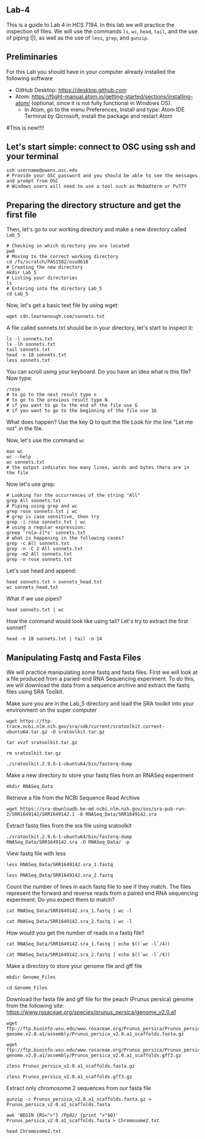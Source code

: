 ## Lab-4
This is a guide to Lab 4 in HCS 7194. In this lab we will practice the inspection of files. We will use the commands ```ls```, ```wc```, ```head```, ```tail```, and the use of piping (|), as well as the use of ```less```, ```grep```, and ```gunzip```.

## Preliminaries
For this Lab you should have in your computer already installed the following software
* GitHub Desktop: https://desktop.github.com
* Atom: https://flight-manual.atom.io/getting-started/sections/installing-atom/ (optional, since it is not fully functional in Windows OS).
  * In Atom, go to the menu Preferences, Install and type: Atom IDE Terminal by Qicrosoft, install the package and restart Atom

#This is new!!!!

## Let's start simple: connect to OSC using ssh and your terminal
```
ssh username@owens.osc.edu
# Provide your OSC password and you should be able to see the messages and prompt from OSC
# Windows users will need to use a tool such as MobaXterm or PuTTY
```
## Preparing the directory structure and get the first file
Then, let's go to our working directory and make a new directory called ```Lab_5```
```
# Checking in which directory you are located
pwd
# Moving to the correct working directory
cd /fs/scratch/PAS1582/osu8618
# Creating the new directory
mkdir Lab_5
# Listing your directories
ls
# Entering into the directory Lab_5
cd Lab_5
```
Now, let's get a basic text file by using wget:
```
wget cdn.learnenough.com/sonnets.txt
```
A file called sonnets.txt should be in your directory, let's start to inspect it:
```
ls -l sonnets.txt
ls -lh sonnets.txt
tail sonnets.txt
head -n 18 sonnets.txt
less sonnets.txt
```
You can scroll using your keyboard. Do you have an idea what is this file?
Now type:
```
/rose
# to go to the next result type n
# to go to the previous result type N
# if you want to go to the end of the file use G
# if you want to go to the beginning of the file use 1G
```
What does happen? Use the key Q to quit the file
Look for the line "Let me not" in the file.

Now, let's use the command ```wc```
```
man wc
wc --help
wc sonnets.txt
# the output indicates how many lines, words and bytes thera are in the file
```

Now let's use grep:
```
# Looking for the occurrences of the string "All"
grep All sonnets.txt
# Piping using grep and wc
grep rose sonnets.txt | wc
# grep is case sensitive, then try
grep -i rose sonnets.txt | wc
# using a regular expression:
greep 'ro[a-z]*s' sonnets.txt
# what is happening in the following cases?
grep -c All sonnets.txt
grep -n -C 2 All sonnets.txt
grep -m2 All sonnets.txt
grep -n rose sonnets.txt
```

Let's use head and append:
```
head sonnets.txt > sonnets_head.txt
wc sonnets_head.txt
```
What if we use pipes?
```
head sonnets.txt | wc
```
How the command would look like using tail?
Let's try to extract the first sonnet?
```
head -n 18 sonnets.txt | tail -n 14
```

## Manipulating Fastq and Fasta Files

We will practice manipulating some fastq and fasta files. First we will look at a file produced from a paried-end RNA Sequencing experiment. To do this, we will download the data from a sequence archive and extract the fastq files using SRA Toolkit.

Make sure you are in the Lab_5 directory and load the SRA toolkit into your environment on the super computer
```
wget https://ftp-trace.ncbi.nlm.nih.gov/sra/sdk/current/sratoolkit.current-ubuntu64.tar.gz -O sratoolkit.tar.gz

tar xvzf sratoolkit.tar.gz

rm sratoolkit.tar.gz

./sratoolkit.2.9.6-1-ubuntu64/bin/fasterq-dump

```

Make a new directory to store your fastq files from an RNASeq experiment
```
mkdir RNASeq_Data
```
Retrieve a file from the NCBI Sequence Read Archive
```
wget https://sra-downloadb.be-md.ncbi.nlm.nih.gov/sos/sra-pub-run-2/SRR1649142/SRR1649142.1 -O RNASeq_Data/SRR1649142.sra
```
Extract fastq files from the sra file using sratoolkit
```
./sratoolkit.2.9.6-1-ubuntu64/bin/fasterq-dump RNASeq_Data/SRR1649142.sra -O RNASeq_Data/ -p
```
View fastq file with less
```
less RNASeq_Data/SRR1649142.sra_1.fastq

less RNASeq_Data/SRR1649142.sra_2.fastq
```
Count the number of lines in each fastq file to see if they match. The files represent the forward and reverse reads from a paired end RNA sequencing experiment.
Do you expect them to match?
```
cat RNASeq_Data/SRR1649142.sra_1.fastq | wc -l

cat RNASeq_Data/SRR1649142.sra_2.fastq | wc -l
```
How would you get the number of reads in a fastq file?
```
cat RNASeq_Data/SRR1649142.sra_1.fastq | echo $((`wc -l`/4))

cat RNASeq_Data/SRR1649142.sra_2.fastq | echo $((`wc -l`/4))
```

Make a directory to store your genome file and gff file
```
mkdir Genome_Files

cd Genome_Files
```
Download the fasta file and gff file for the peach (Prunus persica) genome from the following site: https://www.rosaceae.org/species/prunus_persica/genome_v2.0.a1
```
wget ftp://ftp.bioinfo.wsu.edu/www.rosaceae.org/Prunus_persica/Prunus_persica-genome.v2.0.a1/assembly/Prunus_persica_v2.0.a1_scaffolds.fasta.gz

wget ftp://ftp.bioinfo.wsu.edu/www.rosaceae.org/Prunus_persica/Prunus_persica-genome.v2.0.a1/assembly/Prunus_persica_v2.0.a1_scaffolds.gff3.gz

zless Prunus_persica_v2.0.a1_scaffolds.fasta.gz

zless Prunus_persica_v2.0.a1_scaffolds.gff3.gz
```
Extract only chromosome 2 sequences from our fasta file
```
gunzip -c Prunus_persica_v2.0.a1_scaffolds.fasta.gz > Prunus_persica_v2.0.a1_scaffolds.fasta

awk 'BEGIN {RS=">"} /Pp02/ {print ">"$0}' Prunus_persica_v2.0.a1_scaffolds.fasta > Chromosome2.txt

head Chromosome2.txt

```
